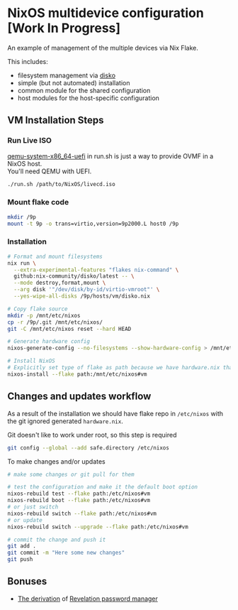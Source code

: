 # NixOS multidevice configuration [Work In Progress]

An example of management of the multiple devices via Nix Flake.

This includes:
- filesystem management via [disko](https://github.com/nix-community/disko)
- simple (but not automated) installation
- common module for the shared configuration
- host modules for the host-specific configuration

## VM Installation Steps

### Run Live ISO
[qemu-system-x86_64-uefi](https://nixos.wiki/wiki/QEMU) in run.sh is just a way to provide OVMF in a NixOS host.  
You'll need QEMU with UEFI.
```sh
./run.sh /path/to/NixOS/livecd.iso
```

### Mount flake code
```sh
mkdir /9p
mount -t 9p -o trans=virtio,version=9p2000.L host0 /9p
```

### Installation
```sh
# Format and mount filesystems
nix run \
  --extra-experimental-features "flakes nix-command" \
  github:nix-community/disko/latest -- \
  --mode destroy,format,mount \
  --arg disk '"/dev/disk/by-id/virtio-vmroot"' \
  --yes-wipe-all-disks /9p/hosts/vm/disko.nix

# Copy flake source
mkdir -p /mnt/etc/nixos
cp -r /9p/.git /mnt/etc/nixos/
git -C /mnt/etc/nixos reset --hard HEAD

# Generate hardware config
nixos-generate-config --no-filesystems --show-hardware-config > /mnt/etc/nixos/hosts/vm/hardware.nix

# Install NixOS
# Explicitly set type of flake as path because we have hardware.nix that is not part of the repository
nixos-install --flake path:/mnt/etc/nixos#vm
```

## Changes and updates workflow
As a result of the installation we should have flake repo in `/etc/nixos` with the git ignored generated `hardware.nix`.

Git doesn't like to work under root, so this step is required
```sh
git config --global --add safe.directory /etc/nixos
```

To make changes and/or updates 
```sh
# make some changes or git pull for them

# test the configuration and make it the default boot option
nixos-rebuild test --flake path:/etc/nixos#vm
nixos-rebuild boot --flake path:/etc/nixos#vm
# or just switch
nixos-rebuild switch --flake path:/etc/nixos#vm
# or update
nixos-rebuild switch --upgrade --flake path:/etc/nixos#vm

# commit the change and push it
git add .
git commit -m "Here some new changes"
git push
```

## Bonuses

- [The derivation](./pkgs/revelation/default.nix) of [Revelation password manager](https://github.com/mikelolasagasti/revelation)